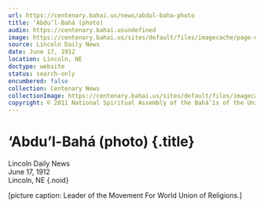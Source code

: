 ```yaml
---
url: https://centenary.bahai.us/news/abdul-baha-photo
title: ‘Abdu’l-Bahá (photo)
audio: https://centenary.bahai.usundefined
image: https://centenary.bahai.us/sites/default/files/imagecache/page-main-image/images/press_clippings/06-17-1912%2CLincoln%20%28Nebraska%29%20Daily%20News%2CAbdul%20Baha%20%28photo%29.png
source: Lincoln Daily News
date: June 17, 1912
location: Lincoln, NE
doctype: website
status: search-only
encumbered: false
collection: Centenary News
collectionImage: https://centenary.bahai.us/sites/default/files/imagecache/theme-image/main_image/abdulbaha-overview-small_0.jpg
copyright: © 2011 National Spiritual Assembly of the Bahá’ís of the United States
---
```



# ‘Abdu’l-Bahá (photo) {.title}

Lincoln Daily News  
June 17, 1912  
Lincoln, NE
{.noid}  



\[picture caption: Leader of the Movement For World Union of Religions.\]